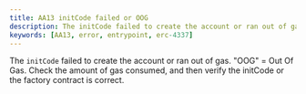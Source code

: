 ```yaml
---
title: AA13 initCode failed or OOG
description: The initCode failed to create the account or ran out of gas.
keywords: [AA13, error, entrypoint, erc-4337]
---
```


The `initCode` failed to create the account or ran out of gas. "OOG" = Out Of Gas. Check the amount of gas consumed, and then verify the initCode or the factory contract is correct.